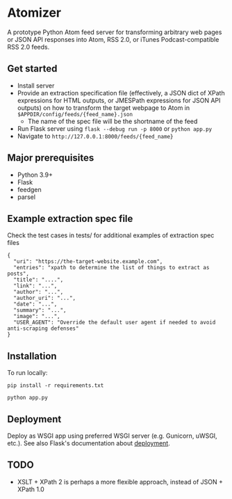 # Atomizer

A prototype Python Atom feed server for transforming arbitrary web pages or JSON API responses into Atom,  RSS 2.0, or iTunes Podcast-compatible RSS 2.0 feeds.

## Get started

- Install server
- Provide an extraction specification file (effectively, a JSON dict of XPath expressions for HTML outputs, or JMESPath expressions for JSON API outputs) on how to transform the target webpage to Atom in `$APPDIR/config/feeds/{feed_name}.json`
  - The name of the spec file will be the shortname of the feed
- Run Flask server using `flask --debug run -p 8000` or `python app.py`
- Navigate to `http://127.0.0.1:8000/feeds/{feed_name}`

## Major prerequisites

- Python 3.9+
- Flask
- feedgen
- parsel

## Example extraction spec file

Check the test cases in tests/ for additional examples of extraction spec files

```
{
  "uri": "https://the-target-website.example.com",
  "entries": "xpath to determine the list of things to extract as posts",
  "title": "....",
  "link": "...",
  "author": "...",
  "author_uri": "...",
  "date": "...",
  "summary": "...",
  "image": "...",
  "USER_AGENT": "Override the default user agent if needed to avoid anti-scraping defenses"
}
```

## Installation

To run locally:

`pip install -r requirements.txt`

`python app.py`

## Deployment

Deploy as WSGI app using preferred WSGI server (e.g. Gunicorn, uWSGI, etc.). See also Flask's documentation about  [deployment](https://flask.palletsprojects.com/en/stable/deploying/).

## TODO
- XSLT + XPath 2 is perhaps a more flexible approach, instead of JSON + XPath 1.0
